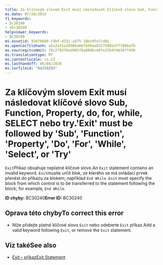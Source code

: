 ```yaml
---
title: Za klíčovým slovem Exit musí následovat klíčové slovo Sub, Function, Property, do, for, while, SELECT nebo try.
ms.date: 07/20/2015
f1_keywords:
- bc30240
- vbc30240
helpviewer_keywords:
- BC30240
ms.assetid: 91078689-f4bf-4331-a475-10bc9fe7cd0c
ms.openlocfilehash: a2a2a31a20d66a66f649ae63275002efff88bafb
ms.sourcegitcommit: f8c270376ed905f6a8896ce0fe25b4f4b38ff498
ms.translationtype: MT
ms.contentlocale: cs-CZ
ms.lasthandoff: 06/04/2020
ms.locfileid: "84359293"
---
```

# <a name="exit-must-be-followed-by-sub-function-property-do-for-while-select-or-try"></a><span data-ttu-id="93975-102">Za klíčovým slovem Exit musí následovat klíčové slovo Sub, Function, Property, do, for, while, SELECT nebo try.</span><span class="sxs-lookup"><span data-stu-id="93975-102">'Exit' must be followed by 'Sub', 'Function', 'Property', 'Do', 'For', 'While', 'Select', or 'Try'</span></span>
<span data-ttu-id="93975-103">`Exit`Příkaz obsahuje neplatné klíčové slovo.</span><span class="sxs-lookup"><span data-stu-id="93975-103">An `Exit` statement contains an invalid keyword.</span></span> <span data-ttu-id="93975-104">`Exit`musíte určit blok, ze kterého se má ovládací prvek přenést do příkazu za blokem; například `End While` .</span><span class="sxs-lookup"><span data-stu-id="93975-104">`Exit` must specify the block from which control is to be transferred to the statement following the block; for example, `End While`.</span></span>  
  
 <span data-ttu-id="93975-105">**ID chyby:** BC30240</span><span class="sxs-lookup"><span data-stu-id="93975-105">**Error ID:** BC30240</span></span>  
  
## <a name="to-correct-this-error"></a><span data-ttu-id="93975-106">Oprava této chyby</span><span class="sxs-lookup"><span data-stu-id="93975-106">To correct this error</span></span>  
  
- <span data-ttu-id="93975-107">Níže přidejte platné klíčové slovo `Exit` nebo odeberte `Exit` příkaz.</span><span class="sxs-lookup"><span data-stu-id="93975-107">Add a valid keyword following `Exit`, or remove the `Exit` statement.</span></span>  
  
## <a name="see-also"></a><span data-ttu-id="93975-108">Viz také</span><span class="sxs-lookup"><span data-stu-id="93975-108">See also</span></span>

- [<span data-ttu-id="93975-109">Exit – příkaz</span><span class="sxs-lookup"><span data-stu-id="93975-109">Exit Statement</span></span>](../language-reference/statements/exit-statement.md)
